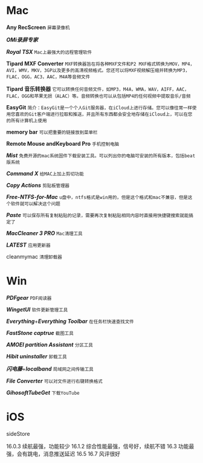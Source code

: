 # Mac
**Any RecScreen** `屏幕录像机`

***OMi录屏专家***

***Royal TSX*** `Mac上最强大的远程管理软件`

**Tipard MXF Converter** `MXF转换器旨在将各种MXF文件和P2 MXF格式转换为MOV，MP4，AVI，WMV，MKV，3GP以及更多的高清视频格式。您还可以将MXF视频解压缩并转换为MP3，FLAC，OGG，AC3，AAC，M4A等音频文件`

**Tipard 音乐转换器** `它可以转换任何音频文件，如MP3，M4A，WMA，WAV，AIFF，AAC，FLAC，OGG和苹果无损（ALAC）等。音频转换也可以从包括MP4的任何视频中提取音乐/音频`

**EasyGit** `简介：EasyGit是一个个人Git服务器，在iCloud上进行存储。您可以像往常一样使用您喜欢的Git客户端进行拉取和推送，并且所有东西都会安全地存储在iCloud上，可以在您的所有计算机上使用`

**memory bar** `可以把重要的链接放到菜单栏`

**Remote Mouse andKeyboard Pro** `手机控制电脑`

***Mist*** `免费开源的mac系统固件下载安装工具。可以列出你的电脑可安装的所有版本，包括beat版系统`

***Command X*** `给MAC上加上剪切功能`

***Copy Actions*** `剪贴板管理器`

***Free-NTFS-for-Mac*** `u盘中，ntfs格式是win用的，但是这个格式和mac不兼容，但是这个软件就可以解决这个问题`

***Paste*** `可以保存所有复制粘贴的记录，需要再次复制粘贴相同内容时直接用快捷键搜索就能搞定了`

***MacCleaner 3 PRO*** `Mac清理工具`

***LATEST*** `应用更新器`

cleanmymac `清理卸载器`
# Win
***PDFgear*** `PDF阅读器`

***WingetUI*** `软件更新管理工具`

***Everything***+***Everything Toolbar*** `在任务栏快速查找文件`

***FastStone captrue*** `截图工具`

***AMOEI  partition Assistant*** `分区工具`

***Hibit uninstaller*** `卸载工具`

***闪电藤***+***localband*** `局域网之间传输工具`

***File Converter*** `可以对文件进行右键转换格式`

***GihosoftTubeGet*** `下载YouTube`

# iOS
sideStore

16.0.3 续航最强，功能较少
16.1.2 综合性能最强，信号好，续航不错
16.3 功能最强，会有跳电，消息推送延迟
16.5 
16.7 风评很好


